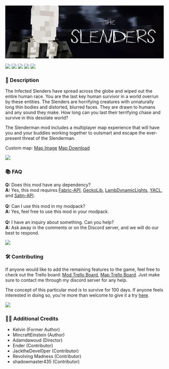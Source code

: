![Banner](https://raw.githubusercontent.com/Project-Alphaa/Slenderman/main/banner.png)

![](https://img.shields.io/badge/Mod_Loader-Fabric-6a6a6a?style=for-the-badge&labelColor=272727)
[![](https://img.shields.io/badge/-Github-6a6a6a?style=for-the-badge&labelColor=272727&logo=github)](https://github.com/Project-Alphaa/Slenders)
[![](https://img.shields.io/badge/-Curseforge-6a6a6a?style=for-the-badge&labelColor=272727&logo=curseforge)](https://curseforge.com/minecraft/mc-mods/slenders)
[![](https://img.shields.io/badge/-Modrinth-6a6a6a?style=for-the-badge&labelColor=272727&logo=modrinth)](https://modrinth.com/mod/the-slenderman)
[![](https://img.shields.io/badge/Discord-6a6a6a?style=for-the-badge&labelColor=272727&logo=discord)](https://discord.gg/nb3aNdVWtk)

### **📘 Description**
The Infected Slenders have spread across the globe and wiped out the entire human race. You are the last key human survivor in a world overrun by these entities. The Slenders are horrifying creatures with unnaturally long thin bodies and distorted, blurred faces. They are drawn to humans and any sound they make. How long can you last their terrifying chase and survive in this desolate world?

The Slenderman mod includes a multiplayer map experience that will have you and your buddies working together to outsmart and escape the ever-present threat of the Slenderman. 

Custom map: [Map Image](https://drive.google.com/file/d/1uGYnUUFTsPg-59iyrXgmeuW6h_i91vQt/view?usp=sharing) [Map Download](https://drive.google.com/file/d/1XQDHgWuXKUrj73KCTGx8w5OinFneCHiF/view?usp=drive_link)

![](https://i.imgur.com/j8YAnhl.png)

### **📚 FAQ**
**Q:** Does this mod have any dependency?
<br>
**A:** Yes, this mod requires [Fabric-API](https://modrinth.com/mod/fabric-api), [GeckoLib](https://modrinth.com/mod/geckolib), [LambDynamicLights](https://modrinth.com/mod/lambdynamiclights), [YACL](https://modrinth.com/mod/yacl), and [Satin-API](https://modrinth.com/mod/satin-api).
<br><br>
**Q:** Can I use this mod in my modpack?
<br>
**A:** Yes, feel free to use this mod in your modpack.
<br><br>
**Q:** I have an inquiry about something. Can you help?
<br>
**A:** Ask away in the comments or on the Discord server, and we will do our best to respond.

![](https://i.imgur.com/j8YAnhl.png)

### **🛠 Contributing**
If anyone would like to add the remaining features to the game, feel free to check out the Trello board: [Mod Trello Board](https://trello.com/b/BmcUb06n/project-slenderman-main), [Map Trello Board](https://trello.com/b/l1NQgglA/project-slenderman-building). Just make sure to contact me through my discord server for any help.

The concept of this particular mod is to survive for 100 days. If anyone feels interested in doing so, you're more than welcome to give it a try [here](https://drive.google.com/drive/folders/1ktzk9z7oy2AW_2jvOAMThN_bHCH8q8Gy?usp=drive_link).

![](https://i.imgur.com/j8YAnhl.png)

### **🙎‍♂️ Additional Credits**
- Kelvin (Former Author)
- MincraftEinstein (Author)
- Adamdawoud (Director)
- Ender (Contributor)
- JacktheDevel0per (Contributor)
- Revolving Madness (Contributor)
- shadowmaster435 (Contributor)
